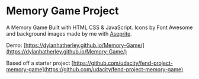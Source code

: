 # Memory Game Project

A Memory Game Built with HTML CSS & JavaScript.
Icons by Font Awesome and background images made by me with [Aseprite](https://www.aseprite.org).

Demo: [https://dylanhatherley.github.io/Memory-Game/](https://dylanhatherley.github.io/Memory-Game/)

Based off a starter project
[https://github.com/udacity/fend-project-memory-game](https://github.com/udacity/fend-project-memory-game)
